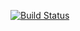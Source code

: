 [![Build Status](https://travis-ci.org/MangriMen/geometryT.svg?branch=master)](https://travis-ci.org/MangriMen/geometryT)
